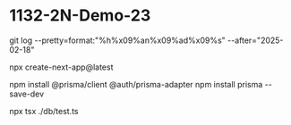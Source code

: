 # 1132-2N-Demo-23

git log --pretty=format:"%h%x09%an%x09%ad%x09%s" --after="2025-02-18"


npx create-next-app@latest


npm install @prisma/client @auth/prisma-adapter
npm install prisma --save-dev

npx tsx ./db/test.ts  


